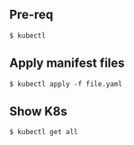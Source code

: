 ## Pre-req
` $ kubectl `

## Apply manifest files
` $ kubectl apply -f file.yaml `

## Show K8s
` $ kubectl get all `
